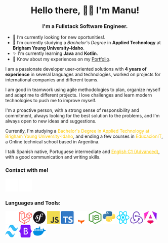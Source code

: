 <h1 align="center">Hello there, 👋🏻 I'm Manu!</h1>
<h3 align="center">I'm a Fullstack Software Engineer.</h3>

- 🔭 I’m currently looking for new oportunities!.
- 🌱 I’m currently studying a *Bachelor's Degree* in **Applied Technology** at **Brigham Young University-Idaho**.
- ✨ I'm currently learning **Java** and **Kotlin**.
- 📄 Know about my experiences on my [Portfolio](https://manugonzalez-portfolio.netlify.app/).

I am a passionate developer user-oriented solutions with **4 years of experience** in several languages and technologies, worked on projects for international companies and different teams. 

<p class="text-pretty my-2 text-lg opacity-90">
    I am good in teamwork using agile methodologies to plan, organize myself and adapt me to different projects. I love challenges and learn modern technologies to push me to improve myself. 
</p>
<p class="text-pretty my-2 text-lg opacity-90">
I'm a proactive person, with a strong sense of responsibility and commitment, always looking for the best solution to the problems, and I'm always open to new ideas and suggestions.
</p>
<p class="text-pretty my-2 text-lg opacity-90">
    Currently, I'm studying a <span class="text-bold" style="color: #fec900">Bachelor's Degree in Applied Technology at Brigham Young University-Idaho</span>, and ending a few courses in <span class="text-bold" style="color: #fec900">EducacionIT</span>, a Online technical school based in Argentina.
</p>
<p class="text-pretty my-2 text-lg opacity-90">
    I talk Spanish native, Portuguese intermediate and <a href="https://cert.efset.org/ivF92R" target="_blank" class="text-bold underline underline-offset-2" style="color: #fec900">English C1 (Advanced)</a>, with a good communication and writing skills.
</p>

### Contact with me!
<p align="left">
<a href="https://linkedin.com/in/manu-ale-gonzalez98/" target="blank"><img src="public/icons/Linkedin.svg" alt="My Linkedin Profile" height="40" width="40" /></a>

<a href="mailto:manu.ale.gonzalez@gmail.com">
    <img src="public/icons/Email.svg" alt="My Email" height="40" width="40"/>
</a>
</p>

<h3 align="left">Languages and Tools:</h3>
<p align="left"> 
  <img src="public/icons/PHP.svg" alt="PHP" width="40" height="40">
  <img src="public/icons/Laravel.svg" alt="Laravel" width="40" height="40">
  <img src="public/icons/Symfony.svg" alt="Symfony" width="40" height="40">
  <img src="public/icons/Javascript.svg" alt="Javascript" width="40" height="40">
  <img src="public/icons/Typescript.svg" alt="Typescript" width="40" height="40">
  <img src="public/icons/AstroIcon.svg" alt="Astro" width="40" height="40">
  <img src="public/icons/Node.svg" alt="Node.js" width="40" height="40">
  <img src="public/icons/Python.svg" alt="Python" width="40" height="40">
  <img src="public/icons/React.svg" alt="React" width="40" height="40">
  <img src="public/icons/Redux.svg" alt="Redux" width="40" height="40">
  <img src="public/icons/Angular.svg" alt="Angular" width="40" height="40">
  <img src="public/icons/Tailwind.svg" alt="Tailwind.css" width="40" height="40">
  <img src="public/icons/Bootstrap.svg" alt="Bootstrap" width="40" height="40">
  <img src="public/icons/Docker.svg" alt="Docker" width="40" height="40">
</p>

